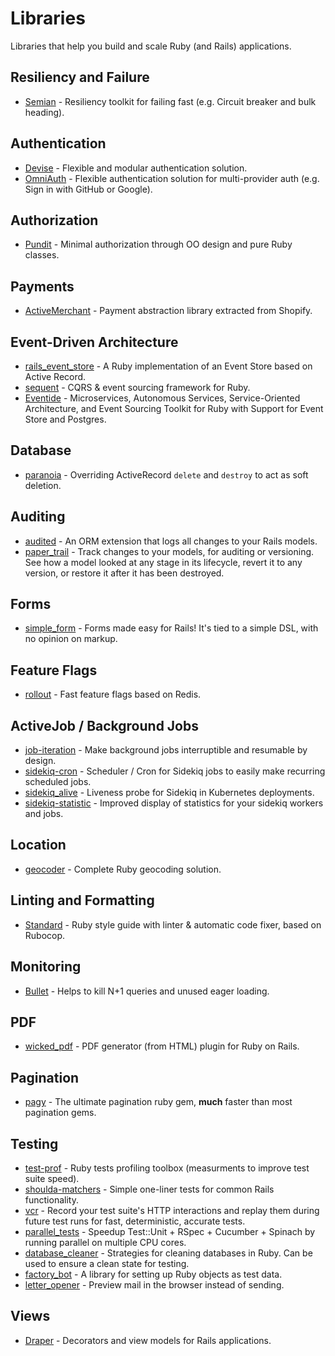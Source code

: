 # Libraries

Libraries that help you build and scale Ruby \(and Rails\) applications.

## Resiliency and Failure

* [Semian](https://github.com/Shopify/semian) - Resiliency toolkit for failing fast \(e.g. Circuit breaker and bulk heading\).

## Authentication

* [Devise](https://github.com/plataformatec/devise) - Flexible and modular authentication solution.
* [OmniAuth](https://github.com/omniauth/omniauth) - Flexible authentication solution for multi-provider auth \(e.g. Sign in with GitHub or Google\).

## Authorization

* [Pundit](https://github.com/varvet/pundit) - Minimal authorization through OO design and pure Ruby classes.

## Payments

* [ActiveMerchant](https://github.com/activemerchant/active_merchant) - Payment abstraction library extracted from Shopify.

## Event-Driven Architecture

* [rails\_event\_store](https://github.com/RailsEventStore/rails_event_store) - A Ruby implementation of an Event Store based on Active Record.
* [sequent](https://github.com/zilverline/sequent) - CQRS & event sourcing framework for Ruby.
* [Eventide](https://eventide-project.org/) - Microservices, Autonomous Services, Service-Oriented Architecture, and Event Sourcing Toolkit for Ruby with Support for Event Store and Postgres.

## Database

* [paranoia](https://github.com/rubysherpas/paranoia) - Overriding ActiveRecord `delete` and `destroy` to act as soft deletion.

## Auditing

* [audited](https://github.com/collectiveidea/audited) - An ORM extension that logs all changes to your Rails models.
* [paper\_trail](https://github.com/paper-trail-gem/paper_trail) - Track changes to your models, for auditing or versioning. See how a model looked at any stage in its lifecycle, revert it to any version, or restore it after it has been destroyed.

## Forms

* [simple\_form](https://github.com/plataformatec/simple_form) - Forms made easy for Rails! It's tied to a simple DSL, with no opinion on markup. 

## Feature Flags

* [rollout](https://github.com/fetlife/rollout) - Fast feature flags based on Redis.

## ActiveJob / Background Jobs

* [job-iteration](https://github.com/Shopify/job-iteration) - Make background jobs interruptible and resumable by design.
* [sidekiq-cron](https://github.com/ondrejbartas/sidekiq-cron) - Scheduler / Cron for Sidekiq jobs to easily make recurring scheduled jobs.
* [sidekiq\_alive](https://github.com/arturictus/sidekiq_alive) - Liveness probe for Sidekiq in Kubernetes deployments.
* [sidekiq-statistic](https://github.com/davydovanton/sidekiq-statistic) - Improved display of statistics for your sidekiq workers and jobs.

## Location

* [geocoder](https://github.com/alexreisner/geocoder) - Complete Ruby geocoding solution.

## Linting and Formatting

* [Standard](https://github.com/testdouble/standard) - Ruby style guide with linter & automatic code fixer, based on Rubocop.

## Monitoring

* [Bullet](https://github.com/flyerhzm/bullet) - Helps to kill N+1 queries and unused eager loading.

## PDF

* [wicked\_pdf](https://github.com/mileszs/wicked_pdf) - PDF generator \(from HTML\) plugin for Ruby on Rails.

## Pagination

* [pagy](https://github.com/ddnexus/pagy) - The ultimate pagination ruby gem, **much** faster than most pagination gems.

## Testing

* [test-prof](https://github.com/palkan/test-prof) - Ruby tests profiling toolbox \(measurments to improve test suite speed\).
* [shoulda-matchers](https://github.com/thoughtbot/shoulda-matchers) - Simple one-liner tests for common Rails functionality.
* [vcr](https://github.com/vcr/vcr) - Record your test suite's HTTP interactions and replay them during future test runs for fast, deterministic, accurate tests.
* [parallel\_tests](https://github.com/grosser/parallel_tests) - Speedup Test::Unit + RSpec + Cucumber + Spinach by running parallel on multiple CPU cores.
* [database\_cleaner](https://github.com/DatabaseCleaner/database_cleaner) - Strategies for cleaning databases in Ruby. Can be used to ensure a clean state for testing. 
* [factory\_bot](https://github.com/thoughtbot/factory_bot) - A library for setting up Ruby objects as test data.
* [letter\_opener](https://github.com/ryanb/letter_opener) - Preview mail in the browser instead of sending.

## Views

* [Draper](https://github.com/drapergem/draper) - Decorators and view models for Rails applications.

